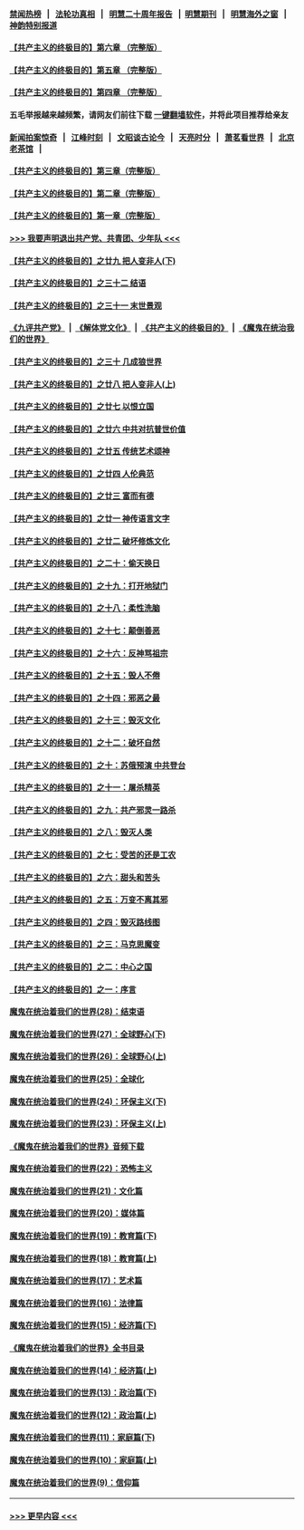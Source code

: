 #### [禁闻热榜](热点新闻.md?=0)  &nbsp;&nbsp;|&nbsp;&nbsp; [法轮功真相](https://github.com/gfw-breaker/truth/blob/master/README.md?=0) &nbsp;&nbsp;|&nbsp;&nbsp; [明慧二十周年报告](https://github.com/gfw-breaker/mh-reports/blob/master/README.md?=0) &nbsp;&nbsp;|&nbsp;&nbsp;[明慧期刊](https://github.com/gfw-breaker/mh-qikan) &nbsp;&nbsp;|&nbsp;&nbsp; [明慧海外之窗](https://github.com/gfw-breaker/mh-news/blob/master/README.md?=0) &nbsp;&nbsp;|&nbsp;&nbsp; [神韵特别报道](https://github.com/gfw-breaker/mh-news/blob/master/shenyun.md?=0)
#### [【共产主义的终极目的】第六章 （完整版）](../pages/nsc422/n11428913.md?t=03180731) 
#### [【共产主义的终极目的】第五章 （完整版）](../pages/nsc422/n11428912.md?t=03180731) 
#### [【共产主义的终极目的】第四章 （完整版）](../pages/nsc422/n11428907.md?t=03180731) 
#### 五毛举报越来越频繁，请网友们前往下载 [一键翻墙软件](https://github.com/gfw-breaker/ssr-accounts)，并将此项目推荐给亲友
#### [新闻拍案惊奇](https://github.com/gfw-breaker/banned-news/blob/master/pages/link4.md) &nbsp;&nbsp;|&nbsp;&nbsp; [江峰时刻](https://github.com/gfw-breaker/banned-news/blob/master/pages/link4.md) &nbsp;&nbsp;|&nbsp;&nbsp; [文昭谈古论今](https://github.com/gfw-breaker/banned-news/blob/master/pages/link4.md) &nbsp;&nbsp;|&nbsp;&nbsp; [天亮时分](https://github.com/gfw-breaker/banned-news/blob/master/pages/link4.md) &nbsp;&nbsp;|&nbsp;&nbsp; [萧茗看世界](https://github.com/gfw-breaker/banned-news/blob/master/pages/link4.md) &nbsp;&nbsp;|&nbsp;&nbsp; [北京老茶馆](https://github.com/gfw-breaker/banned-news/blob/master/pages/link4.md) &nbsp;&nbsp;|&nbsp;&nbsp; 
#### [【共产主义的终极目的】第三章（完整版）](../pages/nsc422/n11428848.md?t=03180731) 
#### [【共产主义的终极目的】第二章（完整版）](../pages/nsc422/n11428831.md?t=03180731) 
#### [【共产主义的终极目的】第一章（完整版）](../pages/nsc422/n11417651.md?t=03180731) 
#### [>>> 我要声明退出共产党、共青团、少年队 <<<](https://github.com/begood0513/goodnews/blob/master/quit/letter.md) 
#### [【共产主义的终极目的】之廿九 把人变非人(下)](../pages/nsc422/n11344140.md?t=03180731) 
#### [【共产主义的终极目的】之三十二 结语](../pages/nsc422/n11360535.md?t=03180731) 
#### [【共产主义的终极目的】之三十一 末世景观](../pages/nsc422/n11351129.md?t=03180731) 
#### [《九评共产党》](https://github.com/begood0513/9ping.md/blob/master/README.md) &nbsp;|&nbsp; [《解体党文化》](../../../../jtdwh.md/blob/master/README.md)  &nbsp;|&nbsp; [《共产主义的终极目的》](../../../../gczydzjmd.md/blob/master/README.md) &nbsp;|&nbsp; [《魔鬼在统治我们的世界》](../../../../mgztzwmdsj.md/blob/master/README.md) 
#### [【共产主义的终极目的】之三十 几成狼世界](../pages/nsc422/n11348280.md?t=03180731) 
#### [【共产主义的终极目的】之廿八 把人变非人(上)](../pages/nsc422/n11340492.md?t=03180731) 
#### [【共产主义的终极目的】之廿七 以恨立国](../pages/nsc422/n11336944.md?t=03180731) 
#### [【共产主义的终极目的】之廿六 中共对抗普世价值](../pages/nsc422/n11324785.md?t=03180731) 
#### [【共产主义的终极目的】之廿五 传统艺术颂神](../pages/nsc422/n11296396.md?t=03180731) 
#### [【共产主义的终极目的】之廿四 人伦典范](../pages/nsc422/n11296397.md?t=03180731) 
#### [【共产主义的终极目的】之廿三 富而有德](../pages/nsc422/n11283598.md?t=03180731) 
#### [【共产主义的终极目的】之廿一 神传语言文字](../pages/nsc422/n11263265.md?t=03180731) 
#### [【共产主义的终极目的】之廿二 破坏修炼文化](../pages/nsc422/n11245728.md?t=03180731) 
#### [【共产主义的终极目的】之二十：偷天换日](../pages/nsc422/n11238846.md?t=03180731) 
#### [【共产主义的终极目的】之十九：打开地狱门](../pages/nsc422/n11206376.md?t=03180731) 
#### [【共产主义的终极目的】之十八：柔性洗脑](../pages/nsc422/n11199994.md?t=03180731) 
#### [【共产主义的终极目的】之十七：颠倒善恶](../pages/nsc422/n11179782.md?t=03180731) 
#### [【共产主义的终极目的】之十六：反神骂祖宗](../pages/nsc422/n11166798.md?t=03180731) 
#### [【共产主义的终极目的】之十五：毁人不倦](../pages/nsc422/n11166792.md?t=03180731) 
#### [【共产主义的终极目的】之十四：邪恶之最](../pages/nsc422/n11150249.md?t=03180731) 
#### [【共产主义的终极目的】之十三：毁灭文化](../pages/nsc422/n11135227.md?t=03180731) 
#### [【共产主义的终极目的】之十二：破坏自然](../pages/nsc422/n11135214.md?t=03180731) 
#### [【共产主义的终极目的】之十：苏俄预演 中共登台](../pages/nsc422/n11118424.md?t=03180731) 
#### [【共产主义的终极目的】之十一：屠杀精英](../pages/nsc422/n11118442.md?t=03180731) 
#### [【共产主义的终极目的】之九：共产邪灵一路杀](../pages/nsc422/n11114139.md?t=03180731) 
#### [【共产主义的终极目的】之八：毁灭人类](../pages/nsc422/n11108503.md?t=03180731) 
#### [【共产主义的终极目的】之七：受苦的还是工农](../pages/nsc422/n11101809.md?t=03180731) 
#### [【共产主义的终极目的】之六：甜头和苦头](../pages/nsc422/n11096971.md?t=03180731) 
#### [【共产主义的终极目的】之五：万变不离其邪](../pages/nsc422/n11091285.md?t=03180731) 
#### [【共产主义的终极目的】之四：毁灭路线图](../pages/nsc422/n11086284.md?t=03180731) 
#### [【共产主义的终极目的】之三：马克思魔变](../pages/nsc422/n11061941.md?t=03180731) 
#### [【共产主义的终极目的】之二：中心之国](../pages/nsc422/n11047728.md?t=03180731) 
#### [【共产主义的终极目的】之一：序言](../pages/nsc422/n11086077.md?t=03180731) 
#### [魔鬼在统治着我们的世界(28)：结束语](../pages/nsc422/n10936246.md?t=03180731) 
#### [魔鬼在统治着我们的世界(27)：全球野心(下)](../pages/nsc422/n10928319.md?t=03180731) 
#### [魔鬼在统治着我们的世界(26)：全球野心(上)](../pages/nsc422/n10900318.md?t=03180731) 
#### [魔鬼在统治着我们的世界(25)：全球化](../pages/nsc422/n10788205.md?t=03180731) 
#### [魔鬼在统治着我们的世界(24)：环保主义(下)](../pages/nsc422/n10695307.md?t=03180731) 
#### [魔鬼在统治着我们的世界(23)：环保主义(上)](../pages/nsc422/n10688613.md?t=03180731) 
#### [《魔鬼在统治着我们的世界》音频下载](../pages/nsc422/n10635553.md?t=03180731) 
#### [魔鬼在统治着我们的世界(22)：恐怖主义](../pages/nsc422/n10614727.md?t=03180731) 
#### [魔鬼在统治着我们的世界(21)：文化篇](../pages/nsc422/n10597706.md?t=03180731) 
#### [魔鬼在统治着我们的世界(20)：媒体篇](../pages/nsc422/n10586579.md?t=03180731) 
#### [魔鬼在统治着我们的世界(19)：教育篇(下)](../pages/nsc422/n10564808.md?t=03180731) 
#### [魔鬼在统治着我们的世界(18)：教育篇(上)](../pages/nsc422/n10526970.md?t=03180731) 
#### [魔鬼在统治着我们的世界(17)：艺术篇](../pages/nsc422/n10499093.md?t=03180731) 
#### [魔鬼在统治着我们的世界(16)：法律篇](../pages/nsc422/n10485969.md?t=03180731) 
#### [魔鬼在统治着我们的世界(15)：经济篇(下)](../pages/nsc422/n10469975.md?t=03180731) 
#### [《魔鬼在统治着我们的世界》全书目录](../pages/nsc422/n10464261.md?t=03180731) 
#### [魔鬼在统治着我们的世界(14)：经济篇(上)](../pages/nsc422/n10457370.md?t=03180731) 
#### [魔鬼在统治着我们的世界(13)：政治篇(下)](../pages/nsc422/n10448270.md?t=03180731) 
#### [魔鬼在统治着我们的世界(12)：政治篇(上)](../pages/nsc422/n10444576.md?t=03180731) 
#### [魔鬼在统治着我们的世界(11)：家庭篇(下)](../pages/nsc422/n10440961.md?t=03180731) 
#### [魔鬼在统治着我们的世界(10)：家庭篇(上)](../pages/nsc422/n10435448.md?t=03180731) 
#### [魔鬼在统治着我们的世界(9)：信仰篇](../pages/nsc422/n10432159.md?t=03180731) 

----
#### [ >>> 更早内容 <<< ](../indexes/nsc422-earlier.md)
